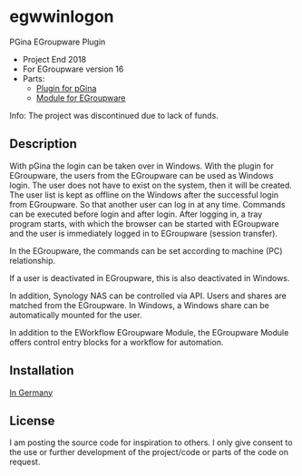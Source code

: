 # egwwinlogon
PGina EGroupware Plugin

* Project End 2018
* For EGroupware version 16
* Parts:
  * [Plugin for pGina](https://github.com/MutonUfoAI/pgina) 
  * [Module for EGroupware](https://github.com/EGroupware/egroupware)
  
Info: The project was discontinued due to lack of funds.

## Description

With pGina the login can be taken over in Windows. With the plugin for EGroupware, the users from the EGroupware can be used as Windows login.
The user does not have to exist on the system, then it will be created. The user list is kept as offline on the Windows after the successful 
login from EGroupware. So that another user can log in at any time. Commands can be executed before login and after login. After logging in, 
a tray program starts, with which the browser can be started with EGroupware and the user is immediately logged in to EGroupware (session transfer).  

In the EGroupware, the commands can be set according to machine (PC) relationship.

If a user is deactivated in EGroupware, this is also deactivated in Windows.

In addition, Synology NAS can be controlled via API. Users and shares are matched from the EGroupware. 
In Windows, a Windows share can be automatically mounted for the user.

In addition to the EWorkflow EGroupware Module, the EGroupware Module offers control entry blocks for a workflow for automation.

## Installation
[In Germany](docu/egwwinlogon.html) 

## License

I am posting the source code for inspiration to others. I only give consent to the use or further development of the project/code or parts of the code on request.

